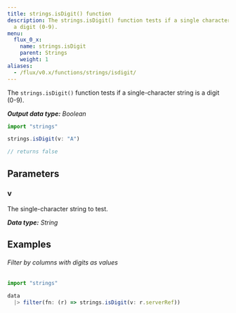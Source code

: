 ```yaml
---
title: strings.isDigit() function
description: The strings.isDigit() function tests if a single character string is
  a digit (0-9).
menu:
  flux_0_x:
    name: strings.isDigit
    parent: Strings
    weight: 1
aliases:
  - /flux/v0.x/functions/strings/isdigit/
---
```


The `strings.isDigit()` function tests if a single-character string is a digit (0-9).

_**Output data type:** Boolean_

```js
import "strings"

strings.isDigit(v: "A")

// returns false
```

## Parameters

### v
The single-character string to test.

_**Data type:** String_

## Examples

###### Filter by columns with digits as values
```js
import "strings"

data
  |> filter(fn: (r) => strings.isDigit(v: r.serverRef))
```
